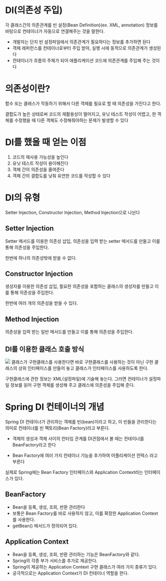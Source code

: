 # DI(의존성 주입)
각 클래스간의 의존관계를 빈 설정(Bean Definition)(ex. XML, annotation) 정보를 바탕으로 컨테이너가 자동으로 연결해주는 것을 말한다.

* 개발자는 단지 빈 설정파일에서 의존관계가 필요하다는 정보를 추가하면 된다
* 객체 레퍼런스를 컨테이너로부터 주입 받아, 실행 시에 동적으로 의존관계가 생성된다
* 컨테이너가 흐름의 주체가 되어 애플리케이션 코드에 의존관계를 주입해 주는 것이다

# 의존성이란?
함수 또는 클래스가 작동하기 위해서 다른 객체를 필요로 할 때 의존성을 가진다고 한다.

결합도가 높은 상태로써 코드의 재활용성이 떨어지고, 유닛 테스트 작성이 어렵고, 한 객체를 수정했을 때 다른 객체도 수정해줘야하는 문제가 발생할 수 있다

# DI를 했을 때 얻는 이점
1. 코드의 재사용 가능성을 높인다
2. 유닛 테스트 작성이 용이해진다
3. 객체 간의 의존성을 줄여준다
4. 객체 간의 결합도를 낮춰 유연한 코드를 작성할 수 있다 

# DI의 유형
Setter Injection, Constructor Injection, Method Injection으로 나뉜다

## Setter Injection
Setter 메서드를 이용한 의존성 삽입, 의존성을 입력 받는 setter 메서드를 만들고 이를 통해 의존성을 주입한다.

한번에 하나의 의존성밖에 받을 수 없다.

## Constructor Injection 
생성자를 이용한 의존성 삽입, 필요한 의존성을 포함하는 클래스의 생성자를 만들고 이를 통해 의존성을 주입한다.

한번에 여러 개의 의존성을 받을 수 있다.

## Method Injection 
의존성을 입력 받는 일반 메서드를 만들고 이를 통해 의존성을 주입한다.

## DI를 이용한 클래스 호출 방식
![](https://t1.daumcdn.net/cfile/tistory/999E4A3C5C5A75BB27)
클래스가 구현클래스를 사용한다면 바로 구현클래스를 사용하는 것이 아닌 구현 클래스의 상위 인터페이스를 만들어 놓고 클래스가 인터페이스를 사용하도록 한다. 

구현클래스에 관한 정보는 XML(설정파일)에 기술해 놓는다. 그러면 컨테이너가 설정파일 정보를 읽어 구현 객체를 생성해 주고 클래스에 의존성을 주입해 준다.

# Spring DI 컨테이너의 개념 
Spring DI 컨테이너가 관리하는 객체를 빈(bean)이라고 하고, 이 빈들을 관리한다는 의미로 컨테이너를 빈 팩토리(Bean Factory)라고 부른다.

* 객체의 생성과 객체 사이의 런타임 관계를 DI관점에서 볼 때는 컨테이너를 BeanFactory라고 한다

* Bean Factory에 여러 가지 컨테이너 기능을 추가하여 어플리케이션 컨텍스 라고 부른다

실제로 Spring에는 Bean Factory 인터페이스와 Application Context라는 인터페이스가 있다.

## BeanFactory
* Bean을 등록, 생성, 조회, 반환 관리한다
* 보통은 Bean Factory를 바로 사용하지 않고, 이를 확장한 Application Context를 사용한다.
* getBean() 메서드가 정의되어 있다.

## Application Context
* Bean을 등록, 생성, 조회, 반환 관리하는 기능은 BeanFactory와 같다.
* Spring의 각종 부가 서비스를 추가로 제공한다.
* Spring이 제공하는 Application Context 구현 클래스가 여러 가지 종류가 있다.
* 궁극적으로는 Application Context가 DI 컨테이너 역할을 한다.



